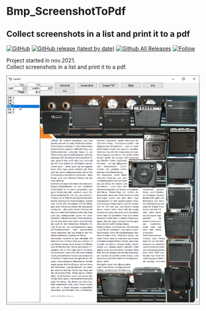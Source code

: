 # Bmp_ScreenshotToPdf  
## Collect screenshots in a list and print it to a pdf  

[![GitHub](https://img.shields.io/github/license/OlimilO1402/Bmp_ScreenshotToPdf?style=plastic)](https://github.com/OlimilO1402/Bmp_ScreenshotToPdf/blob/master/LICENSE) 
[![GitHub release (latest by date)](https://img.shields.io/github/v/release/OlimilO1402/Bmp_ScreenshotToPdf?style=plastic)](https://github.com/OlimilO1402/Bmp_ScreenshotToPdf/releases/latest)
[![Github All Releases](https://img.shields.io/github/downloads/OlimilO1402/Bmp_ScreenshotToPdf/total.svg)](https://github.com/OlimilO1402/Bmp_ScreenshotToPdf/releases/download/v1.4.10/ScreenshotToPdf_v1.4.10.zip)
[![Follow](https://img.shields.io/github/followers/OlimilO1402.svg?style=social&label=Follow&maxAge=2592000)](https://github.com/OlimilO1402/Bmp_ScreenshotToPdf/watchers)

Project started in nov.2021.  
Collect screenshots in a list and print it to a pdf.  

![ScreenshotToPdf Image](Resources/ScreenshotToPdf.png "ScreenshotToPdf Image")
